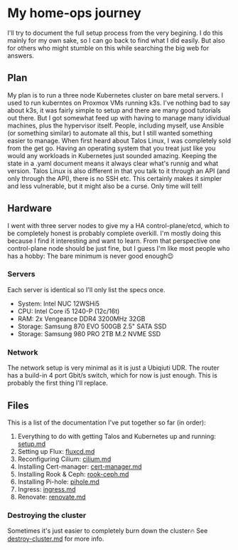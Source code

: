 # My home-ops journey

I'll try to document the full setup process from the very begining. I do this mainly for my own sake, so I can go back to find what I did easily. But also for others who might stumble on this while searching the big web for answers.

## Plan
My plan is to run a three node Kubernetes cluster on bare metal servers. I used to run kuberntes on Proxmox VMs running k3s. I've nothing bad to say about k3s, it was fairly simple to setup and there are many good tutorials out there. But I got somewhat feed up with having to manage many idividual machines, plus the hypervisor itself. People, including myself, use Ansible (or something similar) to automate all this, but I still wanted something easier to manage.
When first heard about Talos Linux, I was completely sold from the get go. Having an operating system that you treat just like you would any workloads in Kubernetes just sounded amazing. Keeping the state in a .yaml document means it always clear what's runnig and what version. Talos Linux is also different in that you talk to it through an API (and only through the API), there is no SSH etc. This certainly makes it simpler and less vulnerable, but it might also be a curse. Only time will tell! 

## Hardware
I went with three server nodes to give my a HA control-plane/etcd, which to be completely honest is probably complete overkill. I'm mostly doing this because I find it interesting and want to learn. From that perspective one control-plane node should be just fine, but I guess I'm like most people who has a hobby: The bare minimum is never good enough😉

### Servers
Each server is identical so I'll only list the specs once.
- System: Intel NUC 12WSHi5
- CPU: Intel Core i5 1240-P (12c/16t)
- RAM: 2x Vengeance DDR4 3200MHz 32GB
- Storage: Samsung 870 EVO 500GB 2.5" SATA SSD
- Storage: Samsung 980 PRO 2TB M.2 NVME SSD

### Network
The network setup is very minimal as it is just a Ubiqiuti UDR. The router has a build-in 4 port Gbit/s switch, which for now is just enough. This is probably the first thing I'll replace.

## Files
This is a list of the documentation I've put together so far (in order):

1) Everything to do with getting Talos and Kubernetes up and running: [setup.md](./setup.md)
2) Setting up Flux: [fluxcd.md](./fluxcd.md)
3) Reconfiguring Cilium: [cilium.md](./cilium.md)
4) Installing Cert-manager: [cert-manager.md](./cert-manager.md)
5) Installing Rook & Ceph: [rook-ceph.md](./rook-ceph.md)
6) Installing Pi-hole: [pihole.md](./pihole.md)
7) Ingress: [ingress.md](./ingress.md)
8) Renovate: [renovate.md](./renovate.md)

### Destroying the cluster
Sometimes it's just easier to completely burn down the cluster🔥
See [destroy-cluster.md](./destroy-cluster.md) for more info.